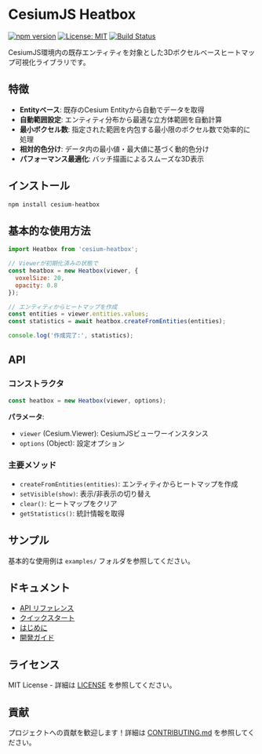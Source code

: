 # CesiumJS Heatbox

[![npm version](https://badge.fury.io/js/cesium-heatbox.svg)](https://www.npmjs.com/package/cesium-heatbox)
[![License: MIT](https://img.shields.io/badge/License-MIT-yellow.svg)](https://opensource.org/licenses/MIT)
[![Build Status](https://github.com/hiro-nyon/cesium-heatbox/workflows/CI/badge.svg)](https://github.com/hiro-nyon/cesium-heatbox/actions)

CesiumJS環境内の既存エンティティを対象とした3Dボクセルベースヒートマップ可視化ライブラリです。

## 特徴

- **Entityベース**: 既存のCesium Entityから自動でデータを取得
- **自動範囲設定**: エンティティ分布から最適な立方体範囲を自動計算
- **最小ボクセル数**: 指定された範囲を内包する最小限のボクセル数で効率的に処理
- **相対的色分け**: データ内の最小値・最大値に基づく動的色分け
- **パフォーマンス最適化**: バッチ描画によるスムーズな3D表示

## インストール

```bash
npm install cesium-heatbox
```

## 基本的な使用方法

```javascript
import Heatbox from 'cesium-heatbox';

// Viewerが初期化済みの状態で
const heatbox = new Heatbox(viewer, {
  voxelSize: 20,
  opacity: 0.8
});

// エンティティからヒートマップを作成
const entities = viewer.entities.values;
const statistics = await heatbox.createFromEntities(entities);

console.log('作成完了:', statistics);
```

## API

### コンストラクタ

```javascript
const heatbox = new Heatbox(viewer, options);
```

**パラメータ**:
- `viewer` (Cesium.Viewer): CesiumJSビューワーインスタンス
- `options` (Object): 設定オプション

### 主要メソッド

- `createFromEntities(entities)`: エンティティからヒートマップを作成
- `setVisible(show)`: 表示/非表示の切り替え
- `clear()`: ヒートマップをクリア
- `getStatistics()`: 統計情報を取得

## サンプル

基本的な使用例は `examples/` フォルダを参照してください。

## ドキュメント

- [API リファレンス](docs/API.md)
- [クイックスタート](docs/quick-start.md)
- [はじめに](docs/getting-started.md)
- [開発ガイド](docs/development-guide.md)

## ライセンス

MIT License - 詳細は [LICENSE](LICENSE) を参照してください。

## 貢献

プロジェクトへの貢献を歓迎します！詳細は [CONTRIBUTING.md](docs/contributing.md) を参照してください。
